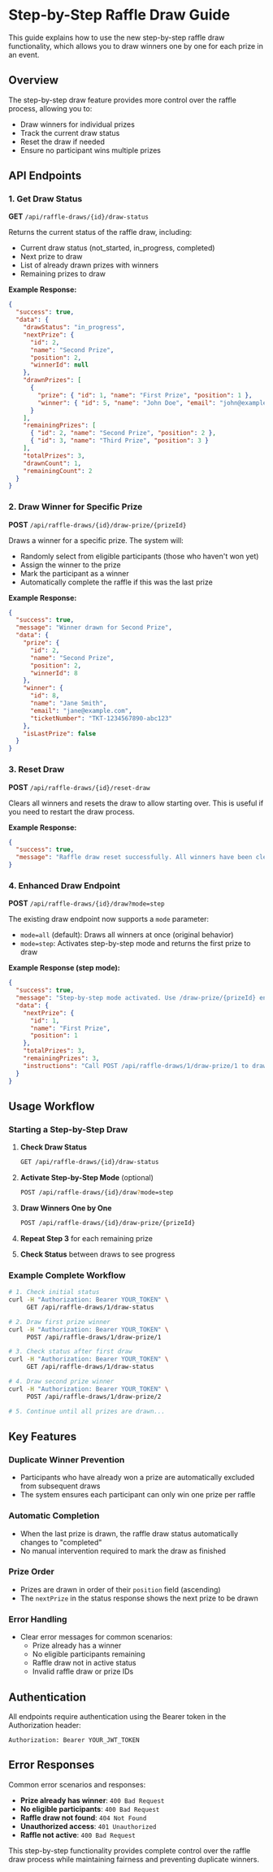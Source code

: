 # Step-by-Step Raffle Draw Guide

This guide explains how to use the new step-by-step raffle draw functionality, which allows you to draw winners one by one for each prize in an event.

## Overview

The step-by-step draw feature provides more control over the raffle process, allowing you to:
- Draw winners for individual prizes
- Track the current draw status
- Reset the draw if needed
- Ensure no participant wins multiple prizes

## API Endpoints

### 1. Get Draw Status
**GET** `/api/raffle-draws/{id}/draw-status`

Returns the current status of the raffle draw, including:
- Current draw status (not_started, in_progress, completed)
- Next prize to draw
- List of already drawn prizes with winners
- Remaining prizes to draw

**Example Response:**
```json
{
  "success": true,
  "data": {
    "drawStatus": "in_progress",
    "nextPrize": {
      "id": 2,
      "name": "Second Prize",
      "position": 2,
      "winnerId": null
    },
    "drawnPrizes": [
      {
        "prize": { "id": 1, "name": "First Prize", "position": 1 },
        "winner": { "id": 5, "name": "John Doe", "email": "john@example.com" }
      }
    ],
    "remainingPrizes": [
      { "id": 2, "name": "Second Prize", "position": 2 },
      { "id": 3, "name": "Third Prize", "position": 3 }
    ],
    "totalPrizes": 3,
    "drawnCount": 1,
    "remainingCount": 2
  }
}
```

### 2. Draw Winner for Specific Prize
**POST** `/api/raffle-draws/{id}/draw-prize/{prizeId}`

Draws a winner for a specific prize. The system will:
- Randomly select from eligible participants (those who haven't won yet)
- Assign the winner to the prize
- Mark the participant as a winner
- Automatically complete the raffle if this was the last prize

**Example Response:**
```json
{
  "success": true,
  "message": "Winner drawn for Second Prize",
  "data": {
    "prize": {
      "id": 2,
      "name": "Second Prize",
      "position": 2,
      "winnerId": 8
    },
    "winner": {
      "id": 8,
      "name": "Jane Smith",
      "email": "jane@example.com",
      "ticketNumber": "TKT-1234567890-abc123"
    },
    "isLastPrize": false
  }
}
```

### 3. Reset Draw
**POST** `/api/raffle-draws/{id}/reset-draw`

Clears all winners and resets the draw to allow starting over. This is useful if you need to restart the draw process.

**Example Response:**
```json
{
  "success": true,
  "message": "Raffle draw reset successfully. All winners have been cleared."
}
```

### 4. Enhanced Draw Endpoint
**POST** `/api/raffle-draws/{id}/draw?mode=step`

The existing draw endpoint now supports a `mode` parameter:
- `mode=all` (default): Draws all winners at once (original behavior)
- `mode=step`: Activates step-by-step mode and returns the first prize to draw

**Example Response (step mode):**
```json
{
  "success": true,
  "message": "Step-by-step mode activated. Use /draw-prize/{prizeId} endpoint to draw winners one by one.",
  "data": {
    "nextPrize": {
      "id": 1,
      "name": "First Prize",
      "position": 1
    },
    "totalPrizes": 3,
    "remainingPrizes": 3,
    "instructions": "Call POST /api/raffle-draws/1/draw-prize/1 to draw the first winner"
  }
}
```

## Usage Workflow

### Starting a Step-by-Step Draw

1. **Check Draw Status**
   ```bash
   GET /api/raffle-draws/{id}/draw-status
   ```

2. **Activate Step-by-Step Mode** (optional)
   ```bash
   POST /api/raffle-draws/{id}/draw?mode=step
   ```

3. **Draw Winners One by One**
   ```bash
   POST /api/raffle-draws/{id}/draw-prize/{prizeId}
   ```

4. **Repeat Step 3** for each remaining prize

5. **Check Status** between draws to see progress

### Example Complete Workflow

```bash
# 1. Check initial status
curl -H "Authorization: Bearer YOUR_TOKEN" \
     GET /api/raffle-draws/1/draw-status

# 2. Draw first prize winner
curl -H "Authorization: Bearer YOUR_TOKEN" \
     POST /api/raffle-draws/1/draw-prize/1

# 3. Check status after first draw
curl -H "Authorization: Bearer YOUR_TOKEN" \
     GET /api/raffle-draws/1/draw-status

# 4. Draw second prize winner
curl -H "Authorization: Bearer YOUR_TOKEN" \
     POST /api/raffle-draws/1/draw-prize/2

# 5. Continue until all prizes are drawn...
```

## Key Features

### Duplicate Winner Prevention
- Participants who have already won a prize are automatically excluded from subsequent draws
- The system ensures each participant can only win one prize per raffle

### Automatic Completion
- When the last prize is drawn, the raffle draw status automatically changes to "completed"
- No manual intervention required to mark the draw as finished

### Prize Order
- Prizes are drawn in order of their `position` field (ascending)
- The `nextPrize` in the status response shows the next prize to be drawn

### Error Handling
- Clear error messages for common scenarios:
  - Prize already has a winner
  - No eligible participants remaining
  - Raffle draw not in active status
  - Invalid raffle draw or prize IDs

## Authentication

All endpoints require authentication using the Bearer token in the Authorization header:
```
Authorization: Bearer YOUR_JWT_TOKEN
```

## Error Responses

Common error scenarios and responses:

- **Prize already has winner**: `400 Bad Request`
- **No eligible participants**: `400 Bad Request`
- **Raffle draw not found**: `404 Not Found`
- **Unauthorized access**: `401 Unauthorized`
- **Raffle not active**: `400 Bad Request`

This step-by-step functionality provides complete control over the raffle draw process while maintaining fairness and preventing duplicate winners.
